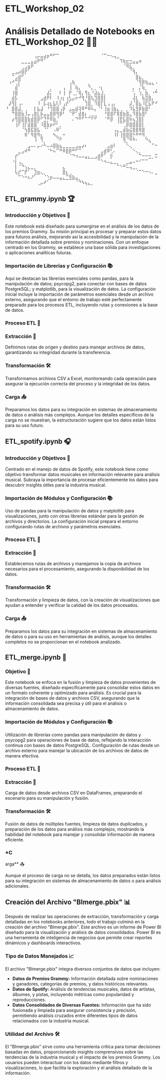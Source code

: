 # ETL_Workshop_02
# Análisis Detallado de Notebooks en ETL_Workshop_02 📓✨
⠀⠀⠀⠀⠀⠀⠀⠀⠀⢠⡤⣤⣴⡶⠛⠋⠉⠀⠀⠀⠀⠀⠀⠀⠀⠀⠀⠀⠀⠀⠈⠉⠒⠢⢤⣀⠀⠀⠀⠀⠀⠀⠀⠀⠀⠀⠀⠀
⠀⠀⠀⠀⠀⣀⣀⣀⣤⣴⠟⠛⠁⠀⠀⠀⠀⠀⠀⠀⠀⠀⠀⠀⠀⠀⠀⠀⠀⠀⠀⠀⠀⠀⠀⠀⠹⢷⣖⣒⣤⣤⠶⠀⠀⠀⠀⠀
⠀⠀⠀⠀⠀⢀⣠⣶⠟⠀⠀⠀⠀⠀⠀⠀⠀⠀⠀⠀⠀⠀⠀⠀⠀⠀⠀⠀⠀⠀⠀⠀⠀⠀⠀⠀⠀⠈⠻⣧⡀⠀⠀⠀⠀⠀⠀⠀
⠀⠀⣀⣠⡴⣿⡟⠁⠀⠀⠀⠀⠀⠀⠀⠀⠀⠀⠀⠀⠀⠀⠀⠀⠀⠀⠀⠀⠀⠀⠀⠀⠀⠀⠀⠀⠀⠀⠀⠈⢻⡄⠀⠀⠀⠀⠀⠀
⠀⠀⠉⣠⣾⠋⠀⠀⠀⠀⠀⠀⠀⠀⠀⠀⠀⠀⠀⠀⠀⠀⠀⠀⠀⠀⠀⠀⠀⠀⠀⠀⠀⠀⠀⠀⠀⠀⠀⠀⠀⣿⣦⡀⠀⠀⠀⠀
⠀⠰⠚⢉⡏⠀⠀⠀⠀⠀⠀⠀⠀⠀⠀⠀⠀⠀⠀⠀⢠⢷⠀⠀⠀⠀⡀⠀⠀⠀⠀⠀⠀⠀⠀⠀⠀⠀⠀⠀⠀⠈⢻⡿⢷⣤⣄⠠
⠀⠀⠀⣾⠁⠀⠀⠀⠀⠀⠀⠀⠀⠀⡀⠀⠀⠀⢠⠀⢸⠀⢷⡄⠀⠀⠙⡄⡀⠐⡆⠀⠀⠀⠀⠀⠀⠀⠀⠀⡄⠀⡌⢷⡀⠀⠀⢀
⠀⠀⢸⣿⠀⠀⠀⠀⠀⠀⠀⠀⠀⣼⡅⠀⠀⠇⢸⠀⡟⢀⡈⢿⡄⢻⣆⠘⣼⣦⣸⡀⠀⠀⠀⠀⠀⠀⠀⠀⢡⠀⢱⡀⣷⡀⠐⠛
⠀⠀⣾⡧⠀⠀⠀⠀⠀⠀⠀⣠⣾⠟⠇⠀⠸⡰⡆⢰⣣⡤⠖⠚⢻⡘⣿⢧⣹⣿⣿⡇⠀⠀⠀⠀⠀⠀⠀⠀⢼⣇⠀⢷⣽⣿⡄⠀
⠀⡼⢻⡇⢠⠄⠀⠀⠀⠀⠸⠀⡧⢴⣆⣧⢇⠇⢠⡞⠁⠀⠀⠀⠀⢹⣿⡀⠹⣿⡏⣇⢠⢠⡄⠀⠀⠀⠀⡼⡈⣿⣦⠸⣏⣧⠟⠚
⠘⠀⣿⣿⣼⡀⢀⠀⠀⡇⣧⣼⠀⠘⢹⣿⣿⢠⡿⠀⣠⣤⣾⢽⠿⠛⠿⠧⡄⠈⠃⢸⣶⢸⣷⣄⢀⠀⡀⠹⣧⣻⡿⣷⣿⠃⠀⠀
⠀⠀⠙⣿⣿⣷⡸⡤⢠⣿⣇⡷⣤⣤⣿⡿⢻⡿⠃⠀⠈⠟⠁⣾⣿⡆⢀⣀⣀⠀⠀⠘⣿⣿⠏⢿⣿⣷⣿⣄⠹⣿⣷⣿⠃⠀⠀⠀
⠀⠀⡴⢻⣿⣿⣿⣷⣾⣿⡿⠋⣙⡛⠿⣷⡈⠀⠀⠀⠀⠄⠙⠛⠋⠉⠉⠋⠋⠀⠀⠈⠛⡿⠀⢸⣟⣧⣿⠷⢦⣹⣿⡇⠀⠀⠀⠀
⠀⠀⠀⢸⠏⢸⡏⣾⣿⣿⠁⠸⣿⣷⡶⠞⠃⡀⠀⠀⠀⠀⠀⠀⠀⠀⠀⠀⠀⠀⠀⠀⠀⠀⠀⠈⠉⢁⡿⣿⣿⣿⣿⡇⠀⠀⠀⠀
⠀⠀⠀⠀⠀⠈⢳⣿⣯⣿⣧⠀⠈⠁⠀⠠⠿⠁⠀⠀⠀⠀⠀⠀⠀⠀⠀⠀⠀⠀⠀⠀⠀⠀⢠⣄⣀⣾⣷⣮⣿⣿⢿⣿⠀⠀⠀⠀
⠀⠀⠀⠀⠀⠀⠿⠁⠻⣿⠻⣆⠀⠀⠀⠳⣄⡀⠒⠀⠀⠀⠀⠀⠀⠀⠀⠀⠀⠀⠀⠀⠀⠀⠸⠇⢸⣿⣿⣿⡓⠛⠛⠻⡀⠀⠀⠀
⠀⠀⠀⠀⠀⠀⠀⠀⠀⠸⠀⠹⡀⠀⠀⠀⠈⠋⠀⠀⠀⠀⠀⠀⠀⠀⠀⠀⠀⠀⠀⠀⠀⠀⠀⠀⠀⢻⡈⠛⠛⠂⠀⠀⠙⢦⠀⠀
⠀⠀⠀⠀⠀⠀⠀⣠⠤⠄⡤⠔⠓⠤⠴⣿⣷⣦⣀⣀⣀⣀⣠⣤⡴⠆⠀⠀⠀⠀⠀⠀⣠⣶⠇⠀⠀⠀⠑⢄⠀⠀⠀⠀⠀⠀⠉⠒
⠀⠀⠀⠀⣀⣠⠾⠛⠀⠀⠀⠀⠀⠈⠓⠦⠉⠛⠿⣿⡿⠛⠋⠉⠀⠀⠀⠀⠀⠀⣠⣾⠿⢃⠄⠀⠀⠀⠀⠀⠑⢄⡀⠀⠀⠀⠀⠀
⠀⠀⠀⡞⠁⠀⠀⠀⠀⠀⠀⠀⠀⠀⠀⠀⠀⠀⠀⠀⠈⠙⠲⠤⠤⣤⣄⣀⣠⣾⠟⠁⠀⡗⠀⠀⠀⠀⠀⠀⠀⠀⠉⠒⠒⣒⡀⠭
⠀⠀⠐⡇⢠⡀⠀⠀⠀⠀⠀⠀⠀⠀⠀⠀⠀⠀⠀⠀⠀⠀⠀⠀⠀⠀⠀⠀⠀⠉⠑⠲⠤⣄⣀⡀⠀⠀⣀⣤⠤⠒⠊⠉⠉⠀⠀⠀
⠀⠀⠀⡇⠈⠙⢢⣄⣀⡀⠀⠀⠀⠀⠀⠀⠀⠀⣄⠀⠀⠀⠀⠀⠀⠀⠀⠀⠀⠀⠀⠀⠀⠀⠀⠉⠑⠛⠥⢤⣀⡀⠀⠀⠀⠀⠀⠀
⠀⠀⠀⢧⡞⠉⡟⠁⠀⣹⣶⢄⡀⠀⠀⠀⠀⠀⣿⣆⢀⠀⠀⠀⠀⠀⠀⠀⠀⠀⠀⠀⠀⠀⠀⠀⠀⠀⠀⠀⠀⠈⠉⠑⠒⠢⠄⣀
⠀⠀⠀⠀⠉⠑⠒⠦⠜⠁⠀⠀⠈⢑⡶⠤⠤⣤⣄⣉⣻⣷⣤⡀⠀⠀⠀⠀⠀⠀⠀⠀⠀⠀⠀⠀⠀⠀⠀⠀⠀⠀⠀⠀⠀⠀⠀⠀
⠀⠀⠀⠀⠀⠀⠀⠀⠀⠀⢀⡤⠞⠁⠀⠀⠀⠀⠀⠀⠀⠀⠈⠙⠳⢦⣄⡀⠀⠀⠀⠀⠀⠀⠀⠀⠀⠀⠀⠀⠀⠀⠀⠀⠀⠀⠀⠀
## **ETL_grammy.ipynb** 🏆

### **Introducción y Objetivos** 🎯

Este notebook está diseñado para sumergirse en el análisis de los datos de los premios Grammy. Su misión principal es procesar y preparar estos datos para futuros análisis, mejorando así la accesibilidad y la manipulación de la información detallada sobre premios y nominaciones. Con un enfoque centrado en los Grammy, se establece una base sólida para investigaciones o aplicaciones analíticas futuras.

### **Importación de Librerías y Configuración** 📚

Aquí se destacan las librerías esenciales como pandas, para la manipulación de datos; psycopg2, para conectar con bases de datos PostgreSQL; y matplotlib, para la visualización de datos. La configuración inicial incluye la importación de parámetros esenciales desde un archivo externo, asegurando que el entorno de trabajo esté perfectamente preparado para los procesos ETL, incluyendo rutas y conexiones a la base de datos.

### **Proceso ETL** 🔧

### **Extracción** 🔄

Definimos rutas de origen y destino para manejar archivos de datos, garantizando su integridad durante la transferencia.

### **Transformación** 🛠️

Transformamos archivos CSV a Excel, monitoreando cada operación para asegurar la ejecución correcta del proceso y la integridad de los datos.

### **Carga** 📤

Preparamos los datos para su integración en sistemas de almacenamiento de datos o análisis más complejos. Aunque los detalles específicos de la carga no se muestran, la estructuración sugiere que los datos están listos para su uso futuro.

## **ETL_spotify.ipynb** 🎧

### **Introducción y Objetivos** 🎯

Centrado en el manejo de datos de Spotify, este notebook tiene como objetivo transformar datos musicales en información relevante para análisis musical. Subraya la importancia de procesar eficientemente los datos para descubrir insights útiles para la industria musical.

### **Importación de Módulos y Configuración** 📚

Uso de pandas para la manipulación de datos y matplotlib para visualizaciones, junto con otras librerías estándar para la gestión de archivos y directorios. La configuración inicial prepara el entorno configurando rutas de archivos y parámetros esenciales.

### **Proceso ETL** 🔧

### **Extracción** 🔄

Establecemos rutas de archivos y manejamos la copia de archivos necesarios para el procesamiento, asegurando la disponibilidad de los datos.

### **Transformación** 🛠️

Transformación y limpieza de datos, con la creación de visualizaciones que ayudan a entender y verificar la calidad de los datos procesados.

### **Carga** 📤

Preparamos los datos para su integración en sistemas de almacenamiento de datos o para su uso en herramientas de análisis, aunque los detalles completos no se proporcionan en el notebook analizado.

## **ETL_merge.ipynb** 🔄

### **Objetivo** 🎯

Este notebook se enfoca en la fusión y limpieza de datos provenientes de diversas fuentes, diseñado específicamente para consolidar estos datos en un formato coherente y optimizado para análisis. Es crucial para la integración de bases de datos y archivos CSV, asegurando que la información consolidada sea precisa y útil para el análisis o almacenamiento de datos.

### **Importación de Módulos y Configuración** 📚

Utilización de librerías como pandas para manipulación de datos y psycopg2 para operaciones de base de datos, reflejando la interacción continua con bases de datos PostgreSQL. Configuración de rutas desde un archivo externo para manejar la ubicación de los archivos de datos de manera efectiva.

### **Proceso ETL** 🔧

### **Extracción** 🔄

Carga de datos desde archivos CSV en DataFrames, preparando el escenario para su manipulación y fusión.

### **Transformación** 🛠️

Fusión de datos de múltiples fuentes, limpieza de datos duplicados, y preparación de los datos para análisis más complejos, mostrando la habilidad del notebook para manejar y consolidar información de manera eficiente.

### *C

arga** 📤

Aunque el proceso de carga no se detalla, los datos preparados están listos para su integración en sistemas de almacenamiento de datos o para análisis adicionales.

## **Creación del Archivo "BImerge.pbix"** 📊

Después de realizar las operaciones de extracción, transformación y carga detalladas en los notebooks anteriores, todo el trabajo culminó en la creación del archivo "BImerge.pbix". Este archivo es un informe de Power BI diseñado para la visualización y análisis de datos consolidados. Power BI es una herramienta de inteligencia de negocios que permite crear reportes dinámicos y dashboards interactivos.

### **Tipo de Datos Manejados** 📈

El archivo "BImerge.pbix" integra diversos conjuntos de datos que incluyen:

- **Datos de Premios Grammy:** Información detallada sobre nominaciones y ganadores, categorías de premios, y datos históricos relevantes.
- **Datos de Spotify:** Análisis de tendencias musicales, datos de artistas, álbumes, y pistas, incluyendo métricas como popularidad y reproducciones.
- **Datos Consolidados de Diversas Fuentes:** Información que ha sido fusionada y limpiada para asegurar consistencia y precisión, permitiendo análisis cruzados entre diferentes tipos de datos relacionados con la industria musical.

### **Utilidad del Archivo** 🛠️

El "BImerge.pbix" sirve como una herramienta crítica para tomar decisiones basadas en datos, proporcionando insights comprensivos sobre las tendencias de la industria musical y el impacto de los premios Grammy. Los usuarios pueden interactuar con los datos mediante filtros y visualizaciones, lo que facilita la exploración y el análisis detallado de la información.
